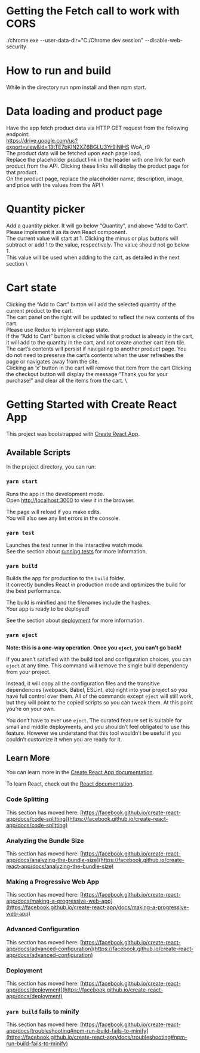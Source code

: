 # Getting the Fetch call to work with CORS
./chrome.exe --user-data-dir="C:/Chrome dev session" --disable-web-security

# How to run and build
While in the directory run npm install and then npm start.

# Data loading and product page
Have the app fetch product data via HTTP GET request from the following
endpoint: \
https://drive.google.com/uc?export=view&id=13tTE7bKIN2XZ6BGLU3Yr9jNjHS
WoA_r9 \
The product data will be fetched upon each page load. \
Replace the placeholder product link in the header with one link for each
product from the API. Clicking these links will display the product page for
that product. \
On the product page, replace the placeholder name, description, image, and
price with the values from the API \

# Quantity picker
Add a quantity picker. It will go below “Quantity”, and above “Add to Cart”. \
Please implement it as its own React component. \
The current value will start at 1. Clicking the minus or plus buttons will
subtract or add 1 to the value, respectively. The value should not go below 1. \
This value will be used when adding to the cart, as detailed in the next section \

# Cart state
Clicking the “Add to Cart” button will add the selected quantity of the current
product to the cart.  \
The cart panel on the right will be updated to reflect the
new contents of the cart. \
Please use Redux to implement app state. \
If the “Add to Cart” button is clicked while that product is already in the cart, it
will add to the quantity in the cart, and not create another cart item tile. \
The cart’s contents will persist if navigating to another product page. You do
not need to preserve the cart’s contents when the user refreshes the page or
navigates away from the site. \
Clicking an ‘x’ button in the cart will remove that item from the cart
Clicking the checkout button will display the message “Thank you for your
purchase!” and clear all the items from the cart. \





# Getting Started with Create React App

This project was bootstrapped with [Create React App](https://github.com/facebook/create-react-app).

## Available Scripts

In the project directory, you can run:

### `yarn start`

Runs the app in the development mode.\
Open [http://localhost:3000](http://localhost:3000) to view it in the browser.

The page will reload if you make edits.\
You will also see any lint errors in the console.

### `yarn test`

Launches the test runner in the interactive watch mode.\
See the section about [running tests](https://facebook.github.io/create-react-app/docs/running-tests) for more information.

### `yarn build`

Builds the app for production to the `build` folder.\
It correctly bundles React in production mode and optimizes the build for the best performance.

The build is minified and the filenames include the hashes.\
Your app is ready to be deployed!

See the section about [deployment](https://facebook.github.io/create-react-app/docs/deployment) for more information.

### `yarn eject`

**Note: this is a one-way operation. Once you `eject`, you can’t go back!**

If you aren’t satisfied with the build tool and configuration choices, you can `eject` at any time. This command will remove the single build dependency from your project.

Instead, it will copy all the configuration files and the transitive dependencies (webpack, Babel, ESLint, etc) right into your project so you have full control over them. All of the commands except `eject` will still work, but they will point to the copied scripts so you can tweak them. At this point you’re on your own.

You don’t have to ever use `eject`. The curated feature set is suitable for small and middle deployments, and you shouldn’t feel obligated to use this feature. However we understand that this tool wouldn’t be useful if you couldn’t customize it when you are ready for it.

## Learn More

You can learn more in the [Create React App documentation](https://facebook.github.io/create-react-app/docs/getting-started).

To learn React, check out the [React documentation](https://reactjs.org/).

### Code Splitting

This section has moved here: [https://facebook.github.io/create-react-app/docs/code-splitting](https://facebook.github.io/create-react-app/docs/code-splitting)

### Analyzing the Bundle Size

This section has moved here: [https://facebook.github.io/create-react-app/docs/analyzing-the-bundle-size](https://facebook.github.io/create-react-app/docs/analyzing-the-bundle-size)

### Making a Progressive Web App

This section has moved here: [https://facebook.github.io/create-react-app/docs/making-a-progressive-web-app](https://facebook.github.io/create-react-app/docs/making-a-progressive-web-app)

### Advanced Configuration

This section has moved here: [https://facebook.github.io/create-react-app/docs/advanced-configuration](https://facebook.github.io/create-react-app/docs/advanced-configuration)

### Deployment

This section has moved here: [https://facebook.github.io/create-react-app/docs/deployment](https://facebook.github.io/create-react-app/docs/deployment)

### `yarn build` fails to minify

This section has moved here: [https://facebook.github.io/create-react-app/docs/troubleshooting#npm-run-build-fails-to-minify](https://facebook.github.io/create-react-app/docs/troubleshooting#npm-run-build-fails-to-minify)
